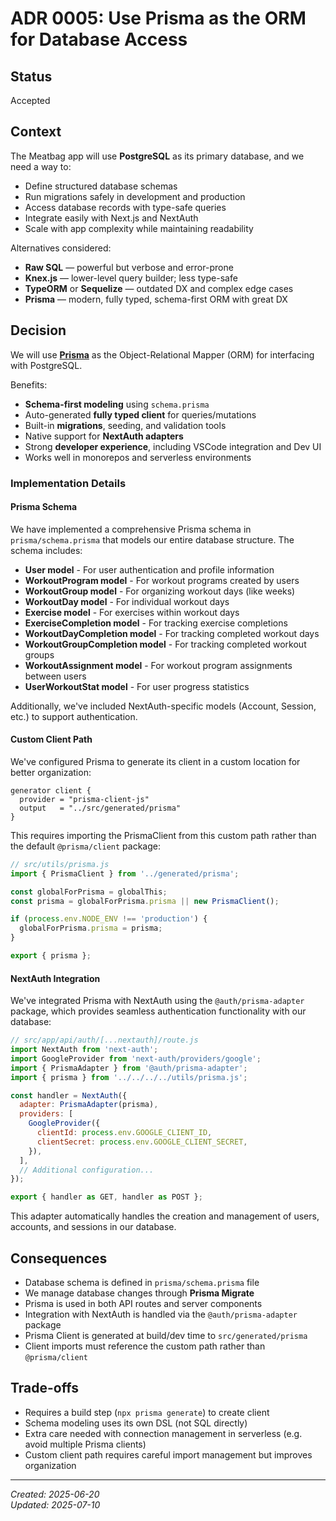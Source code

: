 # ADR 0005: Use Prisma as the ORM for Database Access

## Status

Accepted

## Context

The Meatbag app will use **PostgreSQL** as its primary database, and we need a way to:

- Define structured database schemas
- Run migrations safely in development and production
- Access database records with type-safe queries
- Integrate easily with Next.js and NextAuth
- Scale with app complexity while maintaining readability

Alternatives considered:

- **Raw SQL** — powerful but verbose and error-prone
- **Knex.js** — lower-level query builder; less type-safe
- **TypeORM** or **Sequelize** — outdated DX and complex edge cases
- **Prisma** — modern, fully typed, schema-first ORM with great DX

## Decision

We will use **[Prisma](https://www.prisma.io/)** as the Object-Relational Mapper (ORM) for interfacing with PostgreSQL.

Benefits:

- **Schema-first modeling** using `schema.prisma`
- Auto-generated **fully typed client** for queries/mutations
- Built-in **migrations**, seeding, and validation tools
- Native support for **NextAuth adapters**
- Strong **developer experience**, including VSCode integration and Dev UI
- Works well in monorepos and serverless environments

### Implementation Details

#### Prisma Schema

We have implemented a comprehensive Prisma schema in `prisma/schema.prisma` that models our entire database structure. The schema includes:

- **User model** - For user authentication and profile information
- **WorkoutProgram model** - For workout programs created by users
- **WorkoutGroup model** - For organizing workout days (like weeks)
- **WorkoutDay model** - For individual workout days
- **Exercise model** - For exercises within workout days
- **ExerciseCompletion model** - For tracking exercise completions
- **WorkoutDayCompletion model** - For tracking completed workout days
- **WorkoutGroupCompletion model** - For tracking completed workout groups
- **WorkoutAssignment model** - For workout program assignments between users
- **UserWorkoutStat model** - For user progress statistics

Additionally, we've included NextAuth-specific models (Account, Session, etc.) to support authentication.

#### Custom Client Path

We've configured Prisma to generate its client in a custom location for better organization:

```prisma
generator client {
  provider = "prisma-client-js"
  output   = "../src/generated/prisma"
}
```

This requires importing the PrismaClient from this custom path rather than the default `@prisma/client` package:

```javascript
// src/utils/prisma.js
import { PrismaClient } from '../generated/prisma';

const globalForPrisma = globalThis;
const prisma = globalForPrisma.prisma || new PrismaClient();

if (process.env.NODE_ENV !== 'production') {
  globalForPrisma.prisma = prisma;
}

export { prisma };
```

#### NextAuth Integration

We've integrated Prisma with NextAuth using the `@auth/prisma-adapter` package, which provides seamless authentication functionality with our database:

```javascript
// src/app/api/auth/[...nextauth]/route.js
import NextAuth from 'next-auth';
import GoogleProvider from 'next-auth/providers/google';
import { PrismaAdapter } from '@auth/prisma-adapter';
import { prisma } from '../../../../utils/prisma.js';

const handler = NextAuth({
  adapter: PrismaAdapter(prisma),
  providers: [
    GoogleProvider({
      clientId: process.env.GOOGLE_CLIENT_ID,
      clientSecret: process.env.GOOGLE_CLIENT_SECRET,
    }),
  ],
  // Additional configuration...
});

export { handler as GET, handler as POST };
```

This adapter automatically handles the creation and management of users, accounts, and sessions in our database.

## Consequences

- Database schema is defined in `prisma/schema.prisma` file
- We manage database changes through **Prisma Migrate**
- Prisma is used in both API routes and server components
- Integration with NextAuth is handled via the `@auth/prisma-adapter` package
- Prisma Client is generated at build/dev time to `src/generated/prisma`
- Client imports must reference the custom path rather than `@prisma/client`

## Trade-offs

- Requires a build step (`npx prisma generate`) to create client
- Schema modeling uses its own DSL (not SQL directly)
- Extra care needed with connection management in serverless (e.g. avoid multiple Prisma clients)
- Custom client path requires careful import management but improves organization

---

_Created: 2025-06-20_  
_Updated: 2025-07-10_
